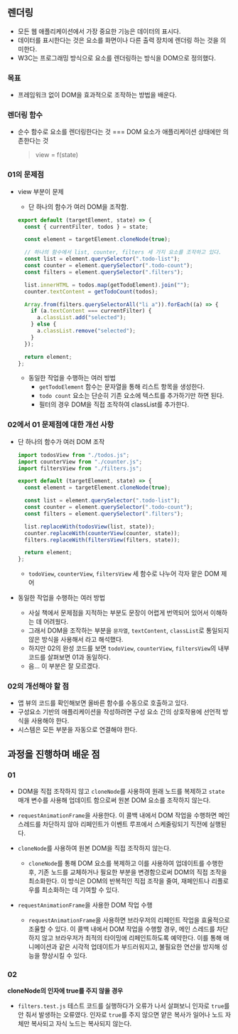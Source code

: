 ## 렌더링

- 모든 웹 애플리케이션에서 가장 중요한 기능은 데이터의 표시다.
- 데이터를 표시한다는 것은 요소를 화면이나 다른 출력 장치에 렌더링 하는 것을 의미한다.
- W3C는 프로그래밍 방식으로 요소를 렌더링하는 방식을 DOM으로 정의했다.

### 목표

- 프레임워크 없이 DOM을 효과적으로 조작하는 방법을 배운다.

### 렌더링 함수

- 순수 함수로 요소를 렌더링한다는 것 === DOM 요소가 애플리케이션 상태에만 의존한다는 것
  > view = f(state)

### 01의 문제점

- view 부분이 문제

  - 단 하나의 함수가 여러 DOM을 조작함.

  ```js
  export default (targetElement, state) => {
    const { currentFilter, todos } = state;

    const element = targetElement.cloneNode(true);

    // 하나의 함수에서 list, counter, filters 세 가지 요소를 조작하고 있다.
    const list = element.querySelector(".todo-list");
    const counter = element.querySelector(".todo-count");
    const filters = element.querySelector(".filters");

    list.innerHTML = todos.map(getTodoElement).join("");
    counter.textContent = getTodoCount(todos);

    Array.from(filters.querySelectorAll("li a")).forEach((a) => {
      if (a.textContent === currentFilter) {
        a.classList.add("selected");
      } else {
        a.classList.remove("selected");
      }
    });

    return element;
  };
  ```

  - 동일한 작업을 수행하는 여러 방법
    - `getTodoElement` 함수는 문자열을 통해 리스트 항목을 생성한다.
    - `todo count` 요소는 단순히 기존 요소에 텍스트를 추가하기만 하면 된다.
    - 필터의 경우 DOM을 직접 조작하여 classList를 추가한다.

### 02에서 01 문제점에 대한 개선 사항

- 단 하나의 함수가 여러 DOM 조작

  ```js
  import todosView from "./todos.js";
  import counterView from "./counter.js";
  import filtersView from "./filters.js";

  export default (targetElement, state) => {
    const element = targetElement.cloneNode(true);

    const list = element.querySelector(".todo-list");
    const counter = element.querySelector(".todo-count");
    const filters = element.querySelector(".filters");

    list.replaceWith(todosView(list, state));
    counter.replaceWith(counterView(counter, state));
    filters.replaceWith(filtersView(filters, state));

    return element;
  };
  ```

  - `todoView`, `counterView`, `filtersView` 세 함수로 나누어 각자 맡은 DOM 제어

- 동일한 작업을 수행하는 여러 방법
  - 사실 책에서 문제점을 지적하는 부분도 문장이 어렵게 번역되어 있어서 이해하는 데 어려웠다.
  - 그래서 DOM을 조작하는 부분을 `문자열`, `textContent`, `classList`로 통일되지 않은 방식을 사용해서 라고 해석했다.
  - 하지만 02의 완성 코드를 보면 `todoView`, `counterView`, `filtersView`의 내부 코드를 살펴보면 01과 동일하다.
  - 음... 이 부분은 잘 모르겠다.

### 02의 개선해야 할 점

- 앱 뷰의 코드를 확인해보면 올바른 함수를 수동으로 호출하고 있다.
- 구성요소 기반의 애플리케이션을 작성하려면 구성 요소 간의 상호작용에 선언적 방식을 사용해야 한다.
- 시스템은 모든 부분을 자동으로 연결해야 한다.

## 과정을 진행하며 배운 점

### 01

- DOM을 직접 조작하지 않고 `cloneNode`를 사용하여 원래 노드를 복제하고 `state` 매개 변수를 사용해 업데이트 함으로써 원본 DOM 요소를 조작하지 않는다.
- `requestAnimationFrame`을 사용한다. 이 콜백 내에서 DOM 작업을 수행하면 메인 스레드를 차단하지 않아 리페인트가 이벤트 루프에서 스케줄링되기 직전에 실행된다.

- `cloneNode`를 사용하여 원본 DOM을 직접 조작하지 않는다.

  - `cloneNode`를 통해 DOM 요소를 복제하고 이를 사용하여 업데이트를 수행한 후, 기존 노드를 교체하거나 필요한 부분을 변경함으로써 DOM의 직접 조작을 최소화한다. 이 방식은 DOM의 반복적인 직접 조작을 줄여, 재페인트나 리플로우를 최소화하는 데 기여할 수 있다.

- `requestAnimationFrame`을 사용한 DOM 작업 수행
  - `requestAnimationFrame`을 사용하면 브라우저의 리페인트 작업을 효율적으로 조율할 수 있다. 이 콜백 내에서 DOM 작업을 수행할 경우, 메인 스레드를 차단하지 않고 브라우저가 최적의 타이밍에 리페인트하도록 예약한다. 이를 통해 애니메이션과 같은 시각적 업데이트가 부드러워지고, 불필요한 연산을 방지해 성능을 향상시킬 수 있다.

### 02

**cloneNode의 인자에 true를 주지 않을 경우**

- `filters.test.js` 테스트 코드를 실행하다가 오류가 나서 살펴보니 인자로 `true`를 안 줘서 발생하는 오류였다. 인자로 `true`를 주지 않으면 얕은 복사가 일어나 노드 자체만 복사되고 자식 노드는 복사되지 않는다.
